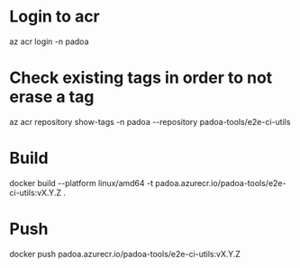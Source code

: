 # Login to acr

az acr login -n padoa

# Check existing tags in order to not erase a tag

az acr repository show-tags -n padoa --repository padoa-tools/e2e-ci-utils

# Build

docker build --platform linux/amd64 -t padoa.azurecr.io/padoa-tools/e2e-ci-utils:vX.Y.Z .

# Push

docker push padoa.azurecr.io/padoa-tools/e2e-ci-utils:vX.Y.Z
